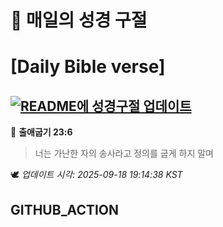 # 🙏 매일의 성경 구절
# [Daily Bible verse]
## [![README에 성경구절 업데이트](https://github.com/DONGSUKA/first_test/actions/workflows/update-readme-bible.yml/badge.svg)](https://github.com/DONGSUKA/first_test/actions/workflows/update-readme-bible.yml)
<!-- START_BIBLE_VERSE -->
📖 **출애굽기 23:6**
> 너는 가난한 자의 송사라고 정의를 굽게 하지 말며

🕊️ _업데이트 시각: 2025-09-18 19:14:38 KST_
  <!-- END_BIBLE_VERSE -->
## GITHUB_ACTION
